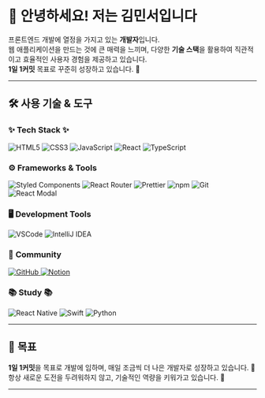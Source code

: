 # 👋 안녕하세요! 저는 김민서입니다  
프론트엔드 개발에 열정을 가지고 있는 **개발자**입니다.  
웹 애플리케이션을 만드는 것에 큰 매력을 느끼며, 다양한 **기술 스택**을 활용하여 직관적이고 효율적인 사용자 경험을 제공하고 있습니다.  
**1일 1커밋** 목표로 꾸준히 성장하고 있습니다. 💪

---

## 🛠️ 사용 기술 & 도구  

### ✨ **Tech Stack** ✨  
<p>
  <img src="https://img.shields.io/badge/HTML5-E34F26?style=for-the-badge&logo=html5&logoColor=white" alt="HTML5" />
  <img src="https://img.shields.io/badge/CSS3-1572B6?style=for-the-badge&logo=css3&logoColor=white" alt="CSS3" />
  <img src="https://img.shields.io/badge/JavaScript-F7DF1E?style=for-the-badge&logo=javascript&logoColor=black" alt="JavaScript" />
  <img src="https://img.shields.io/badge/React-20232A?style=for-the-badge&logo=react&logoColor=61DAFB" alt="React" />
  <img src="https://img.shields.io/badge/TypeScript-007ACC?style=for-the-badge&logo=typescript&logoColor=white" alt="TypeScript" />
</p>

### ⚙️ **Frameworks & Tools**  
<p>
  <img src="https://img.shields.io/badge/Styled--Components-DB7093?style=for-the-badge&logo=styled-components&logoColor=white" alt="Styled Components" />
  <img src="https://img.shields.io/badge/React--Router-CA4245?style=for-the-badge&logo=react-router&logoColor=white" alt="React Router" />
  <img src="https://img.shields.io/badge/Prettier-F7B93E?style=for-the-badge&logo=prettier&logoColor=white" alt="Prettier" />
  <img src="https://img.shields.io/badge/npm-CB3837?style=for-the-badge&logo=npm&logoColor=white" alt="npm" />
  <img src="https://img.shields.io/badge/Git-F05032?style=for-the-badge&logo=git&logoColor=white" alt="Git" />
  <img src="https://img.shields.io/badge/React--Modal-61DAFB?style=for-the-badge&logo=react&logoColor=white" alt="React Modal" />
</p>


### 🖥 **Development Tools**  
<p>
  <img src="https://img.shields.io/badge/VSCode-007ACC?style=for-the-badge&logo=visual-studio-code&logoColor=white" alt="VSCode" />
  <img src="https://img.shields.io/badge/IntelliJ-000000?style=for-the-badge&logo=intellij-idea&logoColor=white" alt="IntelliJ IDEA" />
</p>

### 💬 **Community**  
<p>
  <a href="https://github.com/kingkaminseo">
    <img src="https://img.shields.io/badge/GitHub-181717?style=for-the-badge&logo=github&logoColor=white" alt="GitHub" />
  </a>
  <a href="https://www.notion.so">
    <img src="https://img.shields.io/badge/Notion-000000?style=for-the-badge&logo=notion&logoColor=white" alt="Notion" />
  </a>
</p>

### 📚 **Study** 📚  
<p>
  <img src="https://img.shields.io/badge/React_Native-61DAFB?style=for-the-badge&logo=react&logoColor=white" alt="React Native" />
  <img src="https://img.shields.io/badge/Swift-F05138?style=for-the-badge&logo=swift&logoColor=white" alt="Swift" />
  <img src="https://img.shields.io/badge/Python-3776AB?style=for-the-badge&logo=python&logoColor=white" alt="Python" />
</p>

---

## 📅 목표  
**1일 1커밋**을 목표로 개발에 임하며, 매일 조금씩 더 나은 개발자로 성장하고 있습니다. 🌱  
항상 새로운 도전을 두려워하지 않고, 기술적인 역량을 키워가고 있습니다. 🚀

---


